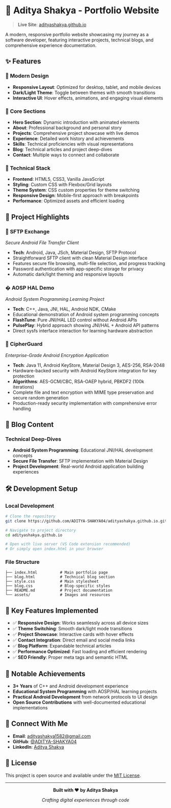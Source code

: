 # 🚀 Aditya Shakya - Portfolio Website

> **Live Site**: [adityashakya.github.io](https://adityashakya.github.io)

A modern, responsive portfolio website showcasing my journey as a software developer, featuring interactive projects, technical blogs, and comprehensive experience documentation.

## ✨ Features

### 🎨 **Modern Design**
- **Responsive Layout**: Optimized for desktop, tablet, and mobile devices
- **Dark/Light Theme**: Toggle between themes with smooth transitions
- **Interactive UI**: Hover effects, animations, and engaging visual elements

### 📱 **Core Sections**
- **Hero Section**: Dynamic introduction with animated elements
- **About**: Professional background and personal story
- **Projects**: Comprehensive project showcase with live demos
- **Experience**: Detailed work history and achievements  
- **Skills**: Technical proficiencies with visual representations
- **Blog**: Technical articles and project deep-dives
- **Contact**: Multiple ways to connect and collaborate

### 🔧 **Technical Stack**
- **Frontend**: HTML5, CSS3, Vanilla JavaScript
- **Styling**: Custom CSS with Flexbox/Grid layouts
- **Theme System**: CSS custom properties for theme switching
- **Responsive Design**: Mobile-first approach with breakpoints
- **Performance**: Optimized assets and efficient loading

## 📂 **Project Highlights**

### 📁 **SFTP Exchange** 
*Secure Android File Transfer Client*
- **Tech**: Android, Java, JSch, Material Design, SFTP Protocol
- Straightforward SFTP client with clean Material Design interface
- Features secure file browsing, multi-file selection, and progress tracking
- Password authentication with app-specific storage for privacy
- Automatic dark/light theming and responsive layouts

### � **AOSP HAL Demo**
*Android System Programming Learning Project*
- **Tech**: C++, Java, JNI, HAL, Android NDK, CMake
- Educational demonstration of Android system programming concepts
- **FlashTune**: Pure JNI/HAL LED control without Android APIs
- **PulsePlay**: Hybrid approach showing JNI/HAL + Android API patterns
- Direct sysfs interface interaction for learning hardware abstraction

### 🔐 **CipherGuard**
*Enterprise-Grade Android Encryption Application*  
- **Tech**: Java 11, Android KeyStore, Material Design 3, AES-256, RSA-2048
- Hardware-backed security with Android KeyStore integration for key protection
- **Algorithms**: AES-GCM/CBC, RSA-OAEP hybrid, PBKDF2 (100k iterations)
- Complete file and text encryption with MIME type preservation and secure random generation
- Production-ready security implementation with comprehensive error handling

## 📝 **Blog Content**

### Technical Deep-Dives
- **Android System Programming**: Educational JNI/HAL development concepts
- **Secure File Transfer**: SFTP implementation with Material Design
- **Project Development**: Real-world Android application building experiences

## 🛠️ **Development Setup**

### **Local Development**
```bash
# Clone the repository
git clone https://github.com/ADITYA-SHAKYA04/adityashakya.github.io.git

# Navigate to project directory  
cd adityashakya.github.io

# Open with live server (VS Code extension recommended)
# Or simply open index.html in your browser
```

### **File Structure**
```
├── index.html          # Main portfolio page
├── blog.html           # Technical blog section  
├── style.css           # Main stylesheet
├── blog.css            # Blog-specific styles
├── README.md           # Project documentation
└── assets/             # Images and resources
```

## 🎯 **Key Features Implemented**

- ✅ **Responsive Design**: Works seamlessly across all device sizes
- ✅ **Theme Switching**: Smooth dark/light mode transitions
- ✅ **Project Showcase**: Interactive cards with hover effects
- ✅ **Contact Integration**: Direct email and social media links
- ✅ **Blog Platform**: Expandable technical articles
- ✅ **Performance Optimized**: Fast loading and efficient rendering
- ✅ **SEO Friendly**: Proper meta tags and semantic HTML

## 🌟 **Notable Achievements**

- **3+ Years** of C++ and Android development experience
- **Educational System Programming** with AOSP/HAL learning projects  
- **Practical Android Development** from network protocols to UI design
- **Open Source Contributions** with well-documented educational implementations

## 📧 **Connect With Me**

- **Email**: [adityashakya1582@gmail.com](mailto:adityashakya1582@gmail.com)
- **GitHub**: [@ADITYA-SHAKYA04](https://github.com/ADITYA-SHAKYA04)
- **LinkedIn**: [Aditya Shakya](https://linkedin.com/in/aditya-shakya)

## 📄 **License**

This project is open source and available under the [MIT License](LICENSE).

---

<div align="center">
  <p><strong>Built with ❤️ by Aditya Shakya</strong></p>
  <p><em>Crafting digital experiences through code</em></p>
</div>
